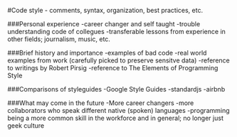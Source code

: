 #Code style - comments, syntax, organization, best practices, etc.

###Personal experience 
-career changer and self taught 
-trouble understanding code of collegues 
-transferable lessons from experience in other fields; journalism, music, etc.

###Brief history and importance 
-examples of bad code
-real world examples from work (carefully picked to preserve sensitve data)
-reference to writings by Robert Pirsig
-reference to The Elements of Programming Style

###Comparisons of styleguides
-Google Style Guides
-standardjs
-airbnb

###What may come in the future
-More career changers
-more collaborators who speak different native (spoken) languages
-programming being a more common skill in the workforce and in general; no longer just geek culture